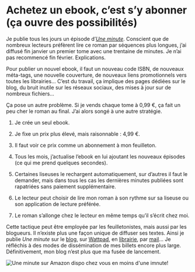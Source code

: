# Achetez un ebook, c’est s’y abonner (ça ouvre des possibilités)

Je publie tous les jours un épisode d’[*Une minute*](https://tcrouzet.com/une-minute/). Conscient que de nombreux lecteurs préfèrent lire ce roman par séquences plus longues, j’ai diffusé fin janvier un premier tome avec une trentaine de minutes. Je n’ai pas recommencé fin février. Explications.<span id="more-40034"></span>

Pour publier un nouvel ebook, il faut un nouveau code ISBN, de nouveaux méta-tags, une nouvelle couverture, de nouveaux liens promotionnels vers toutes les librairies… C’est du travail, ça implique des pages dédiées sur le blog, du bruit inutile sur les réseaux sociaux, des mises à jour sur de nombreux fichiers…

Ça pose un autre problème. Si je vends chaque tome à 0,99 €, ça fait un peu cher le roman au final. J’ai alors songé à une autre stratégie.

1. Je crée un seul ebook.

2. Je fixe un prix plus élevé, mais raisonnable : 4,99 €.

3. Il faut voir ce prix comme un abonnement à mon feuilleton.

4. Tous les mois, j’actualise l’ebook en lui ajoutant les nouveaux épisodes (ce qui me prend quelques secondes).

5. Certaines liseuses le rechargent automatiquement, sur d’autres il faut le demander, mais dans tous les cas les dernières minutes publiées sont rapatriées sans paiement supplémentaire.

6. Le lecteur peut choisir de lire mon roman à son rythme sur sa liseuse ou son application de lecture préférée.

7. Le roman s’allonge chez le lecteur en même temps qu’il s’écrit chez moi.

Cette tactique peut être employée par les feuilletonistes, mais aussi par les blogueurs. Il n’existe plus une façon unique de diffuser ses textes. Ainsi je publie *Une minute* sur le [blog](https://tcrouzet.com/2015/01/01/versailles-france-2145/), sur [Wattpad](http://www.wattpad.com/story/29694130-1-minute), en [librairie](https://tcrouzet.com/une-minute/?lib=1#lib), par [mail](https://tcrouzet.com/abonnement-par-mail/)… Je réfléchis à des modes de dissémination de mes billets encore plus large. Définitivement, mon blog n’est plus que ma fusée de lancement.

![Une minute sur Amazon dispo chez vous en moins d'une imnute!](https://tcrouzet.com/images_tc/2015/03/1minamz.jpg)